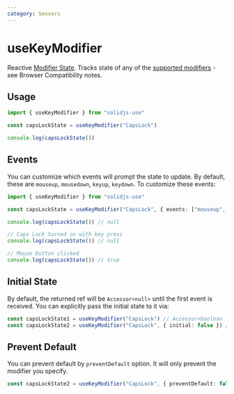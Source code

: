 ```yaml
---
category: Sensors
---
```


# useKeyModifier

Reactive [Modifier State](https://developer.mozilla.org/en-US/docs/Web/API/KeyboardEvent/getModifierState). Tracks state of any of the [supported modifiers](https://developer.mozilla.org/en-US/docs/Web/API/KeyboardEvent/getModifierState#browser_compatibility) - see Browser Compatibility notes.

## Usage

```ts
import { useKeyModifier } from "solidjs-use"

const capsLockState = useKeyModifier("CapsLock")

console.log(capsLockState())
```

## Events

You can customize which events will prompt the state to update. By default, these are `mouseup`, `mousedown`, `keyup`, `keydown`. To customize these events:

```ts
import { useKeyModifier } from "solidjs-use"

const capsLockState = useKeyModifier("CapsLock", { events: ["mouseup", "mousedown"] })

console.log(capsLockState()) // null

// Caps Lock turned on with key press
console.log(capsLockState()) // null

// Mouse button clicked
console.log(capsLockState()) // true
```

## Initial State

By default, the returned ref will be `Accessor<null>` until the first event is received. You can explicitly pass the initial state to it via:

```ts
const capsLockState1 = useKeyModifier("CapsLock") // Accessor<boolean | null>
const capsLockState2 = useKeyModifier("CapsLock", { initial: false }) // Accessor<boolean>
```

## Prevent Default

You can prevent default by `preventDefault` option. It will only prevent the modifier you specify.

```ts
const capsLockState2 = useKeyModifier("CapsLock", { preventDefault: false })
```
